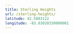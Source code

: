 ```yaml
---
title: Sterling Heights
url: /sterling-heights/
latitude: 42.5803122
longitude: -83.03020330000001
---
```

